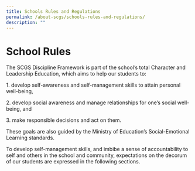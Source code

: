 ```yaml
---
title: Schools Rules and Regulations
permalink: /about-scgs/schools-rules-and-regulations/
description: ""
---
```

# **School Rules**

The SCGS Discipline Framework is part of the school’s total Character and Leadership Education, which aims to help our students to:

1\. develop self-awareness and self-management skills to attain personal well-being,

2\. develop social awareness and manage relationships for one’s social well-being, and

3\. make responsible decisions and act on them.

These goals are also guided by the Ministry of Education’s Social-Emotional Learning standards.

To develop self-management skills, and imbibe a sense of accountability to self and others in the school and community, expectations on the decorum of our students are expressed in the following sections.